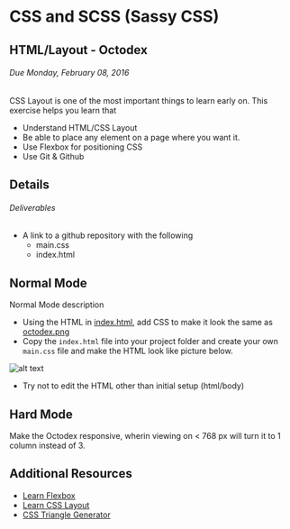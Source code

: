 # CSS and SCSS (Sassy CSS)
## HTML/Layout - Octodex
###### Due Monday, February 08, 2016
CSS Layout is one of the most important things to learn early on. This exercise helps you learn that
* Understand HTML/CSS Layout
* Be able to place any element on a page where you want it.
* Use Flexbox for positioning CSS
* Use Git & Github

## Details
###### Deliverables
* A link to a github repository with the following
  * main.css
  * index.html
  
## Normal Mode
Normal Mode description

* Using the HTML in [index.html](https://www.dropbox.com/s/d8lv7yeokd95t5p/index.html?dl=1), add CSS to make it look the same as [octodex.png](https://www.dropbox.com/s/bzvnozw4its5cg4/octodex.png?dl=1)
* Copy the `index.html` file into your project folder and create your own `main.css` file and make the HTML look like picture below.

![alt text][logo]

[logo]: https://www.dropbox.com/s/bzvnozw4its5cg4/octodex.png?dl=1

* Try not to edit the HTML other than initial setup (html/body)

## Hard Mode
Make the Octodex responsive, wherin viewing on < 768 px will turn it to 1 column instead of 3.

## Additional Resources
* [Learn Flexbox](http://learnlayout.com/flexbox.html)
* [Learn CSS Layout](http://learnlayout.com/)
* [CSS Triangle Generator](http://apps.eky.hk/css-triangle-generator/)
